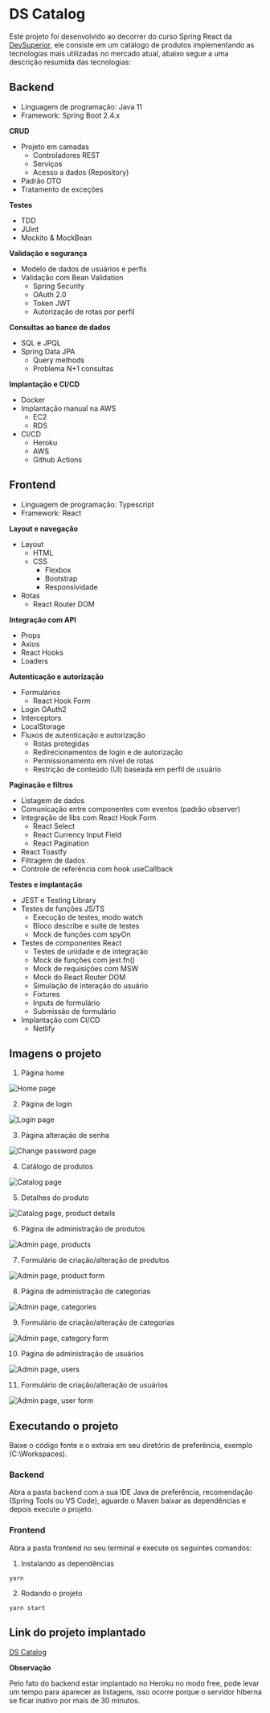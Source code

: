 # DS Catalog

Este projeto foi desenvolvido ao decorrer do curso Spring React da <a href="https://devsuperior.com.br/" target="_blank">DevSuperior</a>, ele consiste em um catálogo de produtos implementando as tecnologias mais utilizadas no mercado atual, abaixo segue a uma descrição resumida das tecnologias:

## **Backend**

- Linguagem de programação: Java 11
- Framework: Spring Boot 2.4.x

**CRUD**

- Projeto em camadas
  - Controladores REST
  - Serviços
  - Acesso a dados (Repository)
- Padrão DTO
- Tratamento de exceções

**Testes**

- TDD
- JUint
- Mockito & MockBean

**Validação e segurança**

- Modelo de dados de usuários e perfis
- Validação com Bean Validation
  - Spring Security
  - OAuth 2.0
  - Token JWT
  - Autorização de rotas por perfil

**Consultas ao banco de dados**

- SQL e JPQL
- Spring Data JPA
  - Query methods
  - Problema N+1 consultas

**Implantação e CI/CD**

- Docker
- Implantação manual na AWS
  - EC2
  - RDS
- CI/CD
  - Heroku
  - AWS
  - Github Actions

## **Frontend**

- Linguagem de programação: Typescript
- Framework: React

**Layout e navegação**

- Layout
  - HTML
  - CSS
    - Flexbox
    - Bootstrap
    - Responsividade
- Rotas
  - React Router DOM

**Integração com API**

- Props
- Axios
- React Hooks
- Loaders

**Autenticação e autorização**

- Formulários
  - React Hook Form
- Login OAuth2
- Interceptors
- LocalStorage
- Fluxos de autenticação e autorização
  - Rotas protegidas
  - Redirecionamentos de login e de autorização
  - Permissionamento em nível de rotas
  - Restrição de conteúdo (UI) baseada em perfil de usuário

**Paginação e filtros**

- Listagem de dados
- Comunicação entre componentes com eventos (padrão observer)
- Integração de libs com React Hook Form
  - React Select
  - React Currency Input Field
  - React Pagination
- React Toastfy
- Filtragem de dados
- Controle de referência com hook useCallback

**Testes e implantação**

- JEST e Testing Library
- Testes de funções JS/TS
  - Execução de testes, modo watch
  - Bloco describe e suíte de testes
  - Mock de funções com spyOn
- Testes de componentes React
  - Testes de unidade e de integração
  - Mock de funções com jest.fn()
  - Mock de requisições com MSW
  - Mock do React Router DOM
  - Simulação de interação do usuário
  - Fixtures
  - Inputs de formulário
  - Submissão de formulário
- Implantação com CI/CD
  - Netlify

## Imagens o projeto

1. Página home

![Home page](/images/01-home-page.png)

2. Página de login

![Login page](/images/02-login-page.png)

3. Página alteração de senha

![Change password page](/images/03-change-password-page.png)

4. Catálogo de produtos

![Catalog page](/images/04-catalog-page.png)

5. Detalhes do produto

![Catalog page, product details](/images/05-catalog-page-product-details.png)

6. Página de administração de produtos

![Admin page, products](/images/06-admin-page-products.png)

7. Formulário de criação/alteração de produtos

![Admin page, product form](/images/07-admin-page-products-form.png)

8. Página de administração de categorias

![Admin page, categories](/images/08-admin-page-category-list.png)

9. Formulário de criação/alteração de categorias

![Admin page, category form](/images/09-admin-page-category-form.png)

10. Página de administração de usuários

![Admin page, users](/images/10-admin-page-user-list.png)

11. Formulário de criação/alteração de usuários

![Admin page, user form](/images/11-admin-page-user-form.png)

## Executando o projeto

Baixe o código fonte e o extraia em seu diretório de preferência, exemplo (C:\Workspaces).

### Backend

Abra a pasta backend com a sua IDE Java de preferência, recomendação (Spring Tools ou VS Code), aguarde o Maven baixar as dependências e depois execute o projeto.

### Frontend

Abra a pasta frontend no seu terminal e execute os seguintes comandos:

1. Instalando as dependências

```
yarn
```

2. Rodando o projeto

```
yarn start
```

## Link do projeto implantado

<a href="https://acsousa-dscatalog.netlify.app/" target="_blank">DS Catalog</a>

**Observação**

Pelo fato do backend estar implantado no Heroku no modo free, pode levar um tempo para aparecer as listagens, isso ocorre porque o servidor hiberna se ficar inativo por mais de 30 minutos.
